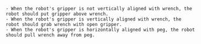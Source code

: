 
    - When the robot's gripper is not vertically aligned with wrench, the robot should put gripper above wrench.
    - When the robot's gripper is vertically aligned with wrench, the robot should grab wrench with open gripper.
    - When the robot's gripper is horizontally aligned with peg, the robot should pull wrench away from peg.